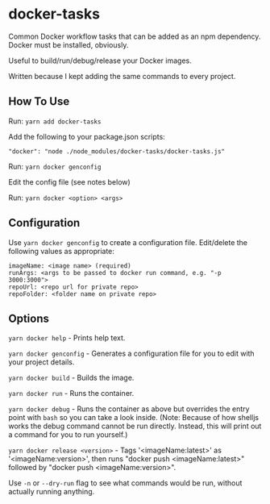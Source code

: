 # docker-tasks

Common Docker workflow tasks that can be added as an npm dependency. Docker must be installed, obviously.

Useful to build/run/debug/release your Docker images.

Written because I kept adding the same commands to every project.

## How To Use

Run: `yarn add docker-tasks`

Add the following to your package.json scripts:

`"docker": "node ./node_modules/docker-tasks/docker-tasks.js"`

Run: `yarn docker genconfig`

Edit the config file (see notes below)

Run: `yarn docker <option> <args>`

## Configuration

Use `yarn docker genconfig` to create a configuration file. Edit/delete the following values as appropriate:

```
imageName: <image name> (required)
runArgs: <args to be passed to docker run command, e.g. "-p 3000:3000">
repoUrl: <repo url for private repo>
repoFolder: <folder name on private repo>
```

## Options

`yarn docker help` - Prints help text.

`yarn docker genconfig` - Generates a configuration file for you to edit with your project details.

`yarn docker build` - Builds the image.

`yarn docker run` - Runs the container.

`yarn docker debug` - Runs the container as above but overrides the entry point with `bash` so you can take a look inside. (Note: Because of how shelljs works the debug command cannot be run directly. Instead, this will print out a command for you to run yourself.)

`yarn docker release <version>` - Tags '&lt;imageName:latest&gt;' as '&lt;imageName:version&gt;', then runs "docker push &lt;imageName:latest&gt;" followed by "docker push &lt;imageName:version&gt;".

Use `-n` or `--dry-run` flag to see what commands would be run, without actually running anything.

